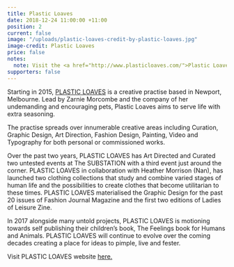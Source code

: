 ```yaml
---
title: Plastic Loaves
date: 2018-12-24 11:00:00 +11:00
position: 2
current: false
image: "/uploads/plastic-loaves-credit-by-plastic-loaves.jpg"
image-credit: Plastic Loaves
price: false
notes:
  note: Visit the <a href="http://www.plasticloaves.com/">Plastic Loaves website</a>
supporters: false
---
```


Starting in 2015, [PLASTIC LOAVES](http://www.plasticloaves.com/) is a creative practise based in Newport, Melbourne. Lead by Zarnie Morcombe and the company of her undemanding and encouraging pets, Plastic Loaves aims to serve life with extra seasoning. 

The practise spreads over innumerable creative areas including Curation, Graphic Design, Art Direction, Fashion Design, Painting, Video and Typography for both personal or commissioned works. 

Over the past two years, PLASTIC LOAVES has Art Directed and Curated two untested events at The SUBSTATION with a third event just around the corner. PLASTIC LOAVES in collaboration with Heather Morrison (Nan), has launched two clothing collections that study and combine varied stages of human life and the possibilities to create clothes that become utilitarian to these times. PLASTIC LOAVES materialised the Graphic Design for the past 20 issues of Fashion Journal Magazine and the first two editions of Ladies of Leisure Zine. 

In 2017 alongside many untold projects, PLASTIC LOAVES is motioning towards self publishing their children’s book, The Feelings book for Humans and Animals. PLASTIC LOAVES will continue to evolve over the coming decades creating a place for ideas to pimple, live and fester. 

Visit PLASTIC LOAVES website [here.](http://www.plasticloaves.com/)
